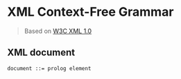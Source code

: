 # XML Context-Free Grammar

> Based on [W3C XML 1.0](https://www.w3.org/TR/REC-xml/)

## XML document

```CFG
document ::= prolog element
```

<!-- TODO: complete the CFG -->